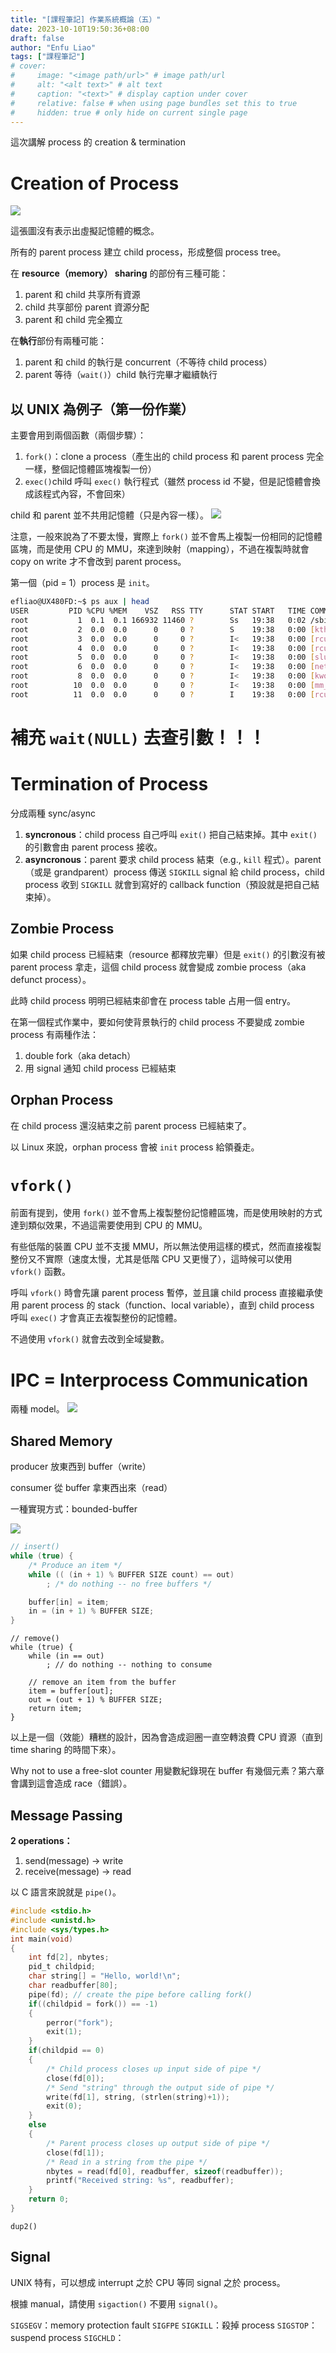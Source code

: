 ```yaml
---
title: "[課程筆記] 作業系統概論（五）"
date: 2023-10-10T19:50:36+08:00
draft: false
author: "Enfu Liao"
tags: ["課程筆記"]
# cover:
#     image: "<image path/url>" # image path/url
#     alt: "<alt text>" # alt text
#     caption: "<text>" # display caption under cover
#     relative: false # when using page bundles set this to true
#     hidden: true # only hide on current single page
---
```


這次講解 process 的 creation & termination

# Creation of Process

![](./Screenshot%20from%202023-10-10%2019-47-35.png)

這張圖沒有表示出虛擬記憶體的概念。

所有的 parent process 建立 child process，形成整個 process tree。

在 **resource（memory） sharing** 的部份有三種可能：
1. parent 和 child 共享所有資源
2. child 共享部份 parent 資源分配
3. parent 和 child 完全獨立

在**執行**部份有兩種可能：
1. parent 和 child 的執行是 concurrent（不等待 child process）
2. parent 等待（`wait()`）child 執行完畢才繼續執行 

## 以 UNIX 為例子（第一份作業）
主要會用到兩個函數（兩個步驟）：
1. `fork()`：clone a process（產生出的 child process 和 parent process 完全一樣，整個記憶體區塊複製一份）
2. `exec()`child 呼叫 `exec()` 執行程式（雖然 process id 不變，但是記憶體會換成該程式內容，不會回來）

child 和 parent 並不共用記憶體（只是內容一樣）。
![](./Screenshot%20from%202023-10-10%2020-11-29.png)

注意，一般來說為了不要太慢，實際上 `fork()` 並不會馬上複製一份相同的記憶體區塊，而是使用 CPU 的 MMU，來達到映射（mapping），不過在複製時就會 copy on write 才不會改到 parent process。

第一個（pid = 1）process 是 `init`。
```sh
efliao@UX480FD:~$ ps aux | head
USER         PID %CPU %MEM    VSZ   RSS TTY      STAT START   TIME COMMAND
root           1  0.1  0.1 166932 11460 ?        Ss   19:38   0:02 /sbin/init splash
root           2  0.0  0.0      0     0 ?        S    19:38   0:00 [kthreadd]
root           3  0.0  0.0      0     0 ?        I<   19:38   0:00 [rcu_gp]
root           4  0.0  0.0      0     0 ?        I<   19:38   0:00 [rcu_par_gp]
root           5  0.0  0.0      0     0 ?        I<   19:38   0:00 [slub_flushwq]
root           6  0.0  0.0      0     0 ?        I<   19:38   0:00 [netns]
root           8  0.0  0.0      0     0 ?        I<   19:38   0:00 [kworker/0:0H-events_highpri]
root          10  0.0  0.0      0     0 ?        I<   19:38   0:00 [mm_percpu_wq]
root          11  0.0  0.0      0     0 ?        I    19:38   0:00 [rcu_tasks_kthread]
```




# 補充 `wait(NULL)` 去查引數！！！



# Termination of Process

分成兩種 sync/async
1. **syncronous**：child process 自己呼叫 `exit()` 把自己結束掉。其中 `exit()` 的引數會由 parent process 接收。
2. **asyncronous**：parent 要求 child process 結束（e.g., `kill` 程式）。parent（或是 grandparent）process 傳送 `SIGKILL` signal 給 child process，child process 收到 `SIGKILL` 就會到寫好的 callback function（預設就是把自己結束掉）。


## Zombie Process

如果 child process 已經結束（resource 都釋放完畢）但是 `exit()` 的引數沒有被 parent process 拿走，這個 child process 就會變成 zombie process（aka defunct process）。

此時 child process 明明已經結束卻會在 process table 占用一個 entry。

在第一個程式作業中，要如何使背景執行的 child process 不要變成 zombie process 有兩種作法：
1. double fork（aka detach）
2. 用 signal 通知 child process 已經結束

## Orphan Process

在 child process 還沒結束之前 parent process 已經結束了。

以 Linux 來說，orphan process 會被 `init` process 給領養走。

# `vfork()`

前面有提到，使用 `fork()` 並不會馬上複製整份記憶體區塊，而是使用映射的方式達到類似效果，不過這需要使用到 CPU 的 MMU。

有些低階的裝置 CPU 並不支援 MMU，所以無法使用這樣的模式，然而直接複製整份又不實際（速度太慢，尤其是低階 CPU 又更慢了），這時候可以使用 `vfork()` 函數。

呼叫 `vfork()` 時會先讓 parent process 暫停，並且讓 child process 直接繼承使用 parent process 的 stack（function、local variable），直到 child process 呼叫 `exec()` 才會真正去複製整份的記憶體。

不過使用 `vfork()` 就會去改到全域變數。



# IPC = Interprocess Communication

兩種 model。
![](./Screenshot%20from%202023-10-04%2010-23-26.png)

## Shared Memory
producer 放東西到 buffer（write）

consumer 從 buffer 拿東西出來（read）

一種實現方式：bounded-buffer

![](./Screenshot%20from%202023-10-04%2010-27-39.png)


```c
// insert()
while (true) {
    /* Produce an item */
    while (( (in + 1) % BUFFER SIZE count) == out)
        ; /* do nothing -- no free buffers */

    buffer[in] = item;
    in = (in + 1) % BUFFER SIZE;
}
```

```
// remove()
while (true) {
    while (in == out)
        ; // do nothing -- nothing to consume

    // remove an item from the buffer
    item = buffer[out];
    out = (out + 1) % BUFFER SIZE;
    return item;
}
```

以上是一個（效能）糟糕的設計，因為會造成迴圈一直空轉浪費 CPU 資源（直到 time sharing 的時間下來）。

Why not to use a free-slot counter 用變數紀錄現在 buffer 有幾個元素？第六章會講到這會造成 race（錯誤）。


## Message Passing

**2 operations：**
1. send(message) -> write
2. receive(message) -> read

以 C 語言來說就是 `pipe()`。

```c
#include <stdio.h>
#include <unistd.h>
#include <sys/types.h>
int main(void)
{
    int fd[2], nbytes;
    pid_t childpid;
    char string[] = "Hello, world!\n";
    char readbuffer[80];
    pipe(fd); // create the pipe before calling fork()
    if((childpid = fork()) == -1)
    {
        perror("fork");
        exit(1);
    }
    if(childpid == 0)
    {
        /* Child process closes up input side of pipe */
        close(fd[0]);
        /* Send "string" through the output side of pipe */
        write(fd[1], string, (strlen(string)+1));
        exit(0);
    }
    else
    {
        /* Parent process closes up output side of pipe */
        close(fd[1]);
        /* Read in a string from the pipe */
        nbytes = read(fd[0], readbuffer, sizeof(readbuffer));
        printf("Received string: %s", readbuffer);
    }
    return 0;
}
```

`dup2()`

## Signal

UNIX 特有，可以想成 interrupt 之於 CPU 等同 signal 之於 process。

根據 manual，請使用 `sigaction()` 不要用 `signal()`。

`SIGSEGV`：memory protection fault
`SIGFPE`
`SIGKILL`：殺掉 process
`SIGSTOP`：suspend process
`SIGCHLD`：


